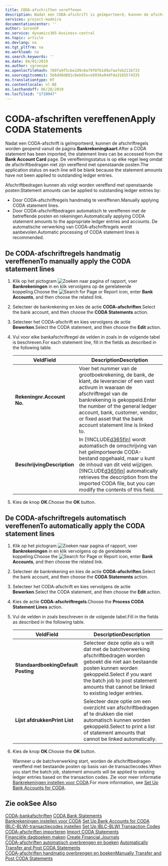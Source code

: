 ```yaml
---
title: CODA-afschriften vereffenen
description: Nadat een CODA-afschrift is geïmporteerd, kunnen de afschriftregels worden geopend vanuit de pagina Bankrekeningkaart. De vereffeningsstatus is op elke regel leeg omdat de afschriftbedragen niet zijn vereffend met openstaande posten.
services: project-madeira
documentationcenter: ''
author: SorenGP
ms.service: dynamics365-business-central
ms.topic: article
ms.devlang: na
ms.tgt_pltfrm: na
ms.workload: na
ms.search.keywords: ''
ms.date: 04/01/2019
ms.author: sgroespe
ms.openlocfilehash: 780fa9f5cbe2d9c0a79f8f61d9a7aafeb211b733
ms.sourcegitcommit: 5b6dd8d881c0eb65ece6936a94dfda3185574335
ms.translationtype: HT
ms.contentlocale: nl-BE
ms.lasthandoff: 06/28/2019
ms.locfileid: "1710947"
---
```

# <a name="apply-coda-statements"></a><span data-ttu-id="2c247-104">CODA-afschriften vereffenen</span><span class="sxs-lookup"><span data-stu-id="2c247-104">Apply CODA Statements</span></span>
<span data-ttu-id="2c247-105">Nadat een CODA-afschrift is geïmporteerd, kunnen de afschriftregels worden geopend vanuit de pagina **Bankrekeningkaart**.</span><span class="sxs-lookup"><span data-stu-id="2c247-105">After a CODA statement has been imported, the statement lines can be accessed from the **Bank Account Card** page.</span></span> <span data-ttu-id="2c247-106">De vereffeningsstatus is op elke regel leeg omdat de afschriftbedragen niet zijn vereffend met openstaande posten.</span><span class="sxs-lookup"><span data-stu-id="2c247-106">The application status on each line will be blank because the statement amounts have not been applied to outstanding ledger entries.</span></span>  

<span data-ttu-id="2c247-107">Afschriftbedragen kunnen als volgt worden vereffend met openstaande posten:</span><span class="sxs-lookup"><span data-stu-id="2c247-107">Statement amounts can be applied to outstanding ledger entries by:</span></span>  

-   <span data-ttu-id="2c247-108">Door CODA-afschriftregels handmatig te vereffenen.</span><span class="sxs-lookup"><span data-stu-id="2c247-108">Manually applying CODA statement lines.</span></span>  
-   <span data-ttu-id="2c247-109">Door CODA-afschriftbedragen automatisch te vereffenen met de betreffende posten en rekeningen.</span><span class="sxs-lookup"><span data-stu-id="2c247-109">Automatically applying CODA statement amounts to the appropriate ledger entries and accounts.</span></span> <span data-ttu-id="2c247-110">De automatische verwerking van CODA-afschriftregels wordt aanbevolen.</span><span class="sxs-lookup"><span data-stu-id="2c247-110">Automatic processing of CODA statement lines is recommended.</span></span>  

## <a name="to-manually-apply-the-coda-statement-lines"></a><span data-ttu-id="2c247-111">De CODA-afschriftregels handmatig vereffenen</span><span class="sxs-lookup"><span data-stu-id="2c247-111">To manually apply the CODA statement lines</span></span>  

1.  <span data-ttu-id="2c247-112">Klik op het pictogram ![Zoeken naar pagina of rapport](../../media/ui-search/search_small.png "pictogram Zoeken naar pagina of rapport"), voer **Bankrekeningen** in en klik vervolgens op de gerelateerde koppeling.</span><span class="sxs-lookup"><span data-stu-id="2c247-112">Choose the ![Search for Page or Report](../../media/ui-search/search_small.png "Search for Page or Report icon") icon, enter **Bank Accounts**, and then choose the related link.</span></span>  
2.  <span data-ttu-id="2c247-113">Selecteer de bankrekening en kies de actie **CODA-afschriften**.</span><span class="sxs-lookup"><span data-stu-id="2c247-113">Select the bank account, and then choose the **CODA Statements** action.</span></span>  
3.  <span data-ttu-id="2c247-114">Selecteer het CODA-afschrift en kies vervolgens de actie **Bewerken**.</span><span class="sxs-lookup"><span data-stu-id="2c247-114">Select the CODA statement, and then choose the **Edit** action.</span></span>  
4.  <span data-ttu-id="2c247-115">Vul voor elke bankafschriftregel de velden in zoals in de volgende tabel is beschreven.</span><span class="sxs-lookup"><span data-stu-id="2c247-115">For each statement line, fill in the fields as described in the following table.</span></span>  

    |<span data-ttu-id="2c247-116">Veld</span><span class="sxs-lookup"><span data-stu-id="2c247-116">Field</span></span>|<span data-ttu-id="2c247-117">Description</span><span class="sxs-lookup"><span data-stu-id="2c247-117">Description</span></span>|  
    |---------------------------------|---------------------------------------|  
    |<span data-ttu-id="2c247-118">**Rekeningnr.**</span><span class="sxs-lookup"><span data-stu-id="2c247-118">**Account No.**</span></span>|<span data-ttu-id="2c247-119">Voer het nummer van de grootboekrekening, de bank, de klant, de leverancier of een vast activum in waaraan de afschriftregel van de bankrekening is gekoppeld.</span><span class="sxs-lookup"><span data-stu-id="2c247-119">Enter the number of the general ledger account, bank, customer, vendor, or fixed asset that the bank account statement line is linked to.</span></span>|  
    |<span data-ttu-id="2c247-120">**Beschrijving**</span><span class="sxs-lookup"><span data-stu-id="2c247-120">**Description**</span></span>|<span data-ttu-id="2c247-121">In [!INCLUDE[d365fin](../../includes/d365fin_md.md)] wordt automatisch de omschrijving van het geïmporteerde CODA-bestand opgehaald, maar u kunt de inhoud van dit veld wijzigen.</span><span class="sxs-lookup"><span data-stu-id="2c247-121">[!INCLUDE[d365fin](../../includes/d365fin_md.md)] automatically retrieves the description from the imported CODA file, but you can modify the contents of this field.</span></span>|  

5.  <span data-ttu-id="2c247-122">Kies de knop **OK**.</span><span class="sxs-lookup"><span data-stu-id="2c247-122">Choose the **OK** button.</span></span>  

## <a name="to-automatically-apply-the-coda-statement-lines"></a><span data-ttu-id="2c247-123">De CODA-afschriftregels automatisch vereffenen</span><span class="sxs-lookup"><span data-stu-id="2c247-123">To automatically apply the CODA statement lines</span></span>  

1.  <span data-ttu-id="2c247-124">Klik op het pictogram ![Zoeken naar pagina of rapport](../../media/ui-search/search_small.png "pictogram Zoeken naar pagina of rapport"), voer **Bankrekeningen** in en klik vervolgens op de gerelateerde koppeling.</span><span class="sxs-lookup"><span data-stu-id="2c247-124">Choose the ![Search for Page or Report](../../media/ui-search/search_small.png "Search for Page or Report icon") icon, enter **Bank Accounts**, and then choose the related link.</span></span>  
2.  <span data-ttu-id="2c247-125">Selecteer de bankrekening en kies de actie **CODA-afschriften**.</span><span class="sxs-lookup"><span data-stu-id="2c247-125">Select the bank account, and then choose the **CODA Statements** action.</span></span>  
3.  <span data-ttu-id="2c247-126">Selecteer het CODA-afschrift en kies vervolgens de actie **Bewerken**.</span><span class="sxs-lookup"><span data-stu-id="2c247-126">Select the CODA statement, and then choose the **Edit** action.</span></span>  
4.  <span data-ttu-id="2c247-127">Kies de actie **CODA-afschriftregels**.</span><span class="sxs-lookup"><span data-stu-id="2c247-127">Choose the **Process CODA Statement Lines** action.</span></span>  
5.  <span data-ttu-id="2c247-128">Vul de velden in zoals beschreven in de volgende tabel.</span><span class="sxs-lookup"><span data-stu-id="2c247-128">Fill in the fields as described in the following table.</span></span>  

    |<span data-ttu-id="2c247-129">Veld</span><span class="sxs-lookup"><span data-stu-id="2c247-129">Field</span></span>|<span data-ttu-id="2c247-130">Description</span><span class="sxs-lookup"><span data-stu-id="2c247-130">Description</span></span>|  
    |---------------------------------|---------------------------------------|  
    |<span data-ttu-id="2c247-131">**Standaardboeking**</span><span class="sxs-lookup"><span data-stu-id="2c247-131">**Default Posting**</span></span>|<span data-ttu-id="2c247-132">Selecteer deze optie als u wilt dat met de batchverwerking afschriftbedragen worden geboekt die niet aan bestaande posten kunnen worden gekoppeld.</span><span class="sxs-lookup"><span data-stu-id="2c247-132">Select if you want the batch job to post statement amounts that cannot be linked to existing ledger entries.</span></span>|  
    |<span data-ttu-id="2c247-133">**Lijst afdrukken**</span><span class="sxs-lookup"><span data-stu-id="2c247-133">**Print List**</span></span>|<span data-ttu-id="2c247-134">Selecteer deze optie om een overzicht van afschriftbedragen af te drukken die niet automatisch kunnen worden gekoppeld.</span><span class="sxs-lookup"><span data-stu-id="2c247-134">Select to print a list of statement amounts that cannot be linked automatically.</span></span>|  

6.  <span data-ttu-id="2c247-135">Kies de knop **OK**.</span><span class="sxs-lookup"><span data-stu-id="2c247-135">Choose the **OK** button.</span></span>  

    <span data-ttu-id="2c247-136">Wanneer u de batchverwerking start, worden de afschriftbedragen vereffend met bestaande posten op basis van de transactiecodes.</span><span class="sxs-lookup"><span data-stu-id="2c247-136">When you start the batch job, statement amounts will be applied to existing ledger entries based on the transaction codes.</span></span> <span data-ttu-id="2c247-137">Zie voor meer informatie [Bankrekeningen instellen voor CODA](how-to-set-up-bank-accounts-for-coda.md).</span><span class="sxs-lookup"><span data-stu-id="2c247-137">For more information, see [Set Up Bank Accounts for CODA](how-to-set-up-bank-accounts-for-coda.md).</span></span>

## <a name="see-also"></a><span data-ttu-id="2c247-138">Zie ook</span><span class="sxs-lookup"><span data-stu-id="2c247-138">See Also</span></span>  
 <span data-ttu-id="2c247-139">[CODA-bankafschriften](coda-bank-statements.md) </span><span class="sxs-lookup"><span data-stu-id="2c247-139">[CODA Bank Statements](coda-bank-statements.md) </span></span>  
 <span data-ttu-id="2c247-140">[Bankrekeningen instellen voor CODA](how-to-set-up-bank-accounts-for-coda.md) </span><span class="sxs-lookup"><span data-stu-id="2c247-140">[Set Up Bank Accounts for CODA](how-to-set-up-bank-accounts-for-coda.md) </span></span>  
 <span data-ttu-id="2c247-141">[IBLC-BLWI-transactiecodes instellen](how-to-set-up-iblc-blwi-transaction-codes.md) </span><span class="sxs-lookup"><span data-stu-id="2c247-141">[Set Up IBLC-BLWI Transaction Codes](how-to-set-up-iblc-blwi-transaction-codes.md) </span></span>  
 <span data-ttu-id="2c247-142">[CODA-afschriften importeren](how-to-import-coda-statements.md) </span><span class="sxs-lookup"><span data-stu-id="2c247-142">[Import CODA Statements](how-to-import-coda-statements.md) </span></span>  
 <span data-ttu-id="2c247-143">[Financiële dagboeken maken](how-to-create-financial-journals.md) </span><span class="sxs-lookup"><span data-stu-id="2c247-143">[Create Financial Journals](how-to-create-financial-journals.md) </span></span>  
 <span data-ttu-id="2c247-144">[CODA-afschriften automatisch overbrengen en boeken](how-to-automatically-transfer-and-post-coda-statements.md) </span><span class="sxs-lookup"><span data-stu-id="2c247-144">[Automatically Transfer and Post CODA Statements](how-to-automatically-transfer-and-post-coda-statements.md) </span></span>  
 [<span data-ttu-id="2c247-145">CODA-afschriften handmatig overbrengen en boeken</span><span class="sxs-lookup"><span data-stu-id="2c247-145">Manually Transfer and Post CODA Statements</span></span>](how-to-manually-transfer-and-post-coda-statements.md)
